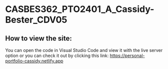 # CASBES362_PTO2401_A_Cassidy-Bester_CDV05

## How to view the site:
You can open the code in Visual Studio Code and view it with the live server option or you can check it out by clicking this link: https://personal-portfolio-cassidy.netlify.app
